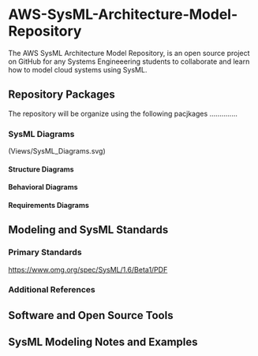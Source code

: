 # AWS-SysML-Architecture-Model-Repository

The AWS SysML Architecture Model Repository, is an open source project on GitHub for any Systems Engineeering students to collaborate and learn how to model cloud systems using SysML.

## Repository Packages

The repository will be organize using the following pacjkages ..............

### SysML Diagrams

(Views/SysML_Diagrams.svg)

#### Structure Diagrams

#### Behavioral Diagrams

#### Requirements Diagrams

## Modeling and SysML Standards

### Primary Standards

https://www.omg.org/spec/SysML/1.6/Beta1/PDF

### Additional References

## Software and Open Source Tools

## SysML Modeling Notes and Examples
